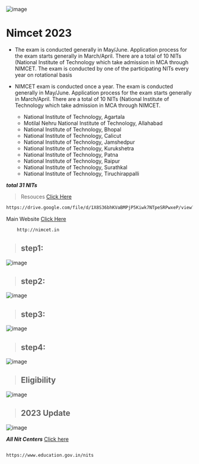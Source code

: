 ![image](https://github.com/Krishna-sm/nimcet-information/assets/105251808/ef299fb7-1d0a-43a0-8498-262745728490)

# Nimcet 2023

- The exam is conducted generally in May/June. Application process for the exam starts generally in March/April. There are a total of 10 NITs (National Institute of Technology which take admission in MCA through NIMCET. The exam is conducted by one of the participating NITs every year on rotational basis

- NIMCET exam is conducted once a year. The exam is conducted generally in May/June. Application process for the exam starts generally in March/April. There are a total of 10 NITs (National Institute of Technology which take admission in MCA through NIMCET.

   - National Institute of Technology, Agartala
   - Motilal Nehru National Institute of Technology, Allahabad
   - National Institute of Technology, Bhopal
   - National Institute of Technology, Calicut
   - National Institute of Technology, Jamshedpur
   - National Institute of Technology, Kurukshetra
   - National Institute of Technology, Patna
   - National Institute of Technology, Raipur
   - National Institute of Technology, Surathkal
   - National Institute of Technology, Tiruchirappalli

***total 31 NITs***

> Resouces [Click Here](https://drive.google.com/file/d/1X8S36bhKVaBMPjP5Kiwk7NTpeSRPwxeP/view?usp=sharing)

 ```bash
https://drive.google.com/file/d/1X8S36bhKVaBMPjP5Kiwk7NTpeSRPwxeP/view?usp=sharing
```

Main Website  [Click Here](http://nimcet.in)
```bash
    http://nimcet.in
```

> ## step1:

![image](https://github.com/Krishna-sm/nimcet-information/assets/105251808/19267a42-590b-4b1b-829d-c95bb6e1dbb6)

> ## step2:

![image](https://github.com/Krishna-sm/nimcet-information/assets/105251808/426709a3-d019-4adc-8e1b-7e15a44a31c9)


> ## step3:

![image](https://github.com/Krishna-sm/nimcet-information/assets/105251808/a86f53ec-2b98-48e2-b6c1-53968de14394)

> ## step4:

![image](https://github.com/Krishna-sm/nimcet-information/assets/105251808/d24d0cf2-0d6b-4fb4-a164-5a49bde37cf1)


> ## Eligibility

![image](https://github.com/Krishna-sm/nimcet-information/assets/105251808/8fe177b4-021e-416b-aca0-e470a11e09a4)

> ## 2023 Update

![image](https://github.com/Krishna-sm/nimcet-information/assets/105251808/1253c8b8-46bb-4bb6-a5d6-e921864e1ed6)


***All Nit Centers*** [Click here](https://www.education.gov.in/nits)
```bash

https://www.education.gov.in/nits
```



